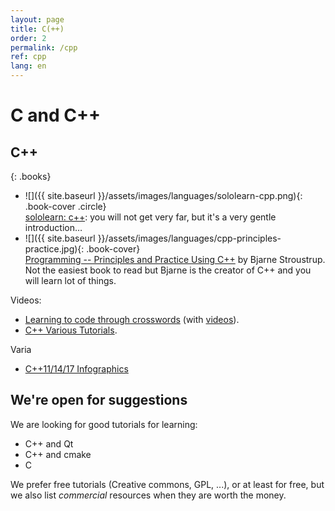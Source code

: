```yaml
---
layout: page
title: C(++)
order: 2
permalink: /cpp
ref: cpp
lang: en
---
```


# C and C++

## C++ 

{: .books}
- ![]({{ site.baseurl }}/assets/images/languages/sololearn-cpp.png){: .book-cover .circle}  
  [sololearn: c++](https://www.sololearn.com/course/cplusplus/): you will not get very far, but it's a very gentle introduction…
- ![]({{ site.baseurl }}/assets/images/languages/cpp-principles-practice.jpg){: .book-cover}  
  [Programming -- Principles and Practice Using C++](www.stroustrup.com/books.html) by Bjarne Stroustrup.  
  Not the easiest book to read but Bjarne is the creator of C++ and you will learn lot of things.

Videos:

- [Learning to code through crosswords](https://codingforcrosswords.com/) (with [videos](https://www.youtube.com/playlist?list=PLg4AoophFZWZ7Llifowo-1WGMVICq-mfw)).
- [C++ Various Tutorials](https://www.youtube.com/playlist?list=PLRQwR4-_0PR_BTZbLs0jnZ7YJitbkDFY9).

Varia

- [C++11/14/17 Infographics](https://www.walletfox.com/course/cheatsheets_cpp.php)

## We're open for suggestions

We are looking for good tutorials for learning:

- C++ and Qt
- C++ and cmake
- C

We prefer free tutorials (Creative commons, GPL, ...), or at least for free, but we also list _commercial_ resources when they are worth the money.
